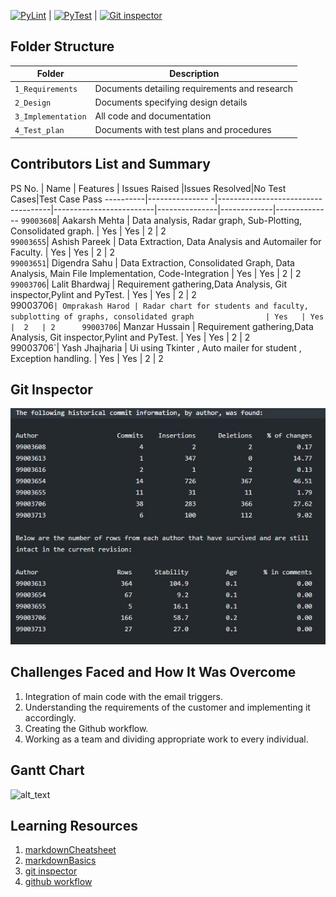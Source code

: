 [![PyLint](https://github.com/99003654/App_for_student/actions/workflows/pylint.yml/badge.svg)](https://github.com/99003654/App_for_student/actions/workflows/pylint.yml)  |
[![PyTest](https://github.com/99003654/App_for_student/actions/workflows/pytest.yml/badge.svg)](https://github.com/99003654/App_for_student/actions/workflows/pytest.yml) | 
[![Git inspector](https://github.com/99003654/App_for_student/actions/workflows/gitinspector.yml/badge.svg)](https://github.com/99003654/App_for_student/actions/workflows/gitinspector.yml)


## Folder Structure
Folder             | Description
-------------------| -----------------------------------------
`1_Requirements`   | Documents detailing requirements and research
`2_Design`         | Documents specifying design details
`3_Implementation` | All code and documentation
`4_Test_plan`      | Documents with test plans and procedures

## Contributors List and Summary

PS No.    |  Name           |    Features                        |                                 Issues Raised |Issues Resolved|No Test Cases|Test Case Pass
----------|--------------- -|------------------------------------|-------------------------|---------------|-------------|--------------
`99003608`| Aakarsh Mehta   | Data analysis, Radar graph, Sub-Plotting, Consolidated graph.                                  | Yes   | Yes  |  2   | 2     
`99003655`| Ashish Pareek   | Data Extraction, Data Analysis and Automailer for Faculty.                                     | Yes   | Yes  |  2   | 2    
`99003651`| Digendra Sahu   | Data Extraction, Consolidated Graph, Data Analysis, Main File Implementation, Code-Integration | Yes   | Yes  |  2   | 2     
`99003706`| Lalit Bhardwaj  | Requirement gathering,Data Analysis, Git inspector,Pylint and PyTest.                          | Yes   | Yes  |  2   | 2     
 99003706`| Omprakash Harod | Radar chart for students and faculty, subplotting of graphs, consolidated graph                | Yes   | Yes  |  2   | 2     
 99003706`| Manzar Hussain  | Requirement gathering,Data Analysis, Git inspector,Pylint and PyTest.                          | Yes   | Yes  |  2   | 2     
 99003706`| Yash Jhajharia  | Ui using Tkinter , Auto mailer for student , Exception handling.                               | Yes   | Yes  |  2   | 2     

## Git Inspector

![alt_text](https://github.com/99003654/App_for_student/blob/main/gitinspector.JPG)

## Challenges Faced and How It Was Overcome

1. Integration of main code with the email triggers.
2. Understanding the requirements of the customer and implementing it accordingly. 
3. Creating the Github workflow.
4. Working as a team and dividing appropriate work to every individual.


## Gantt Chart

![alt_text](https://github.com/99003655/AppliedSDLC_C4/blob/main/Gantt%20Chart.png)

## Learning Resources
1. [markdownCheatsheet](https://github.com/adam-p/markdown-here/wiki/Markdown-Cheatsheet)
2. [markdownBasics](https://guides.github.com/features/mastering-markdown/)
3. [git inspector](https://github.com/ejwa/gitinspector.git)
4. [github workflow](https://docs.github.com/en/actions/learn-github-action)
